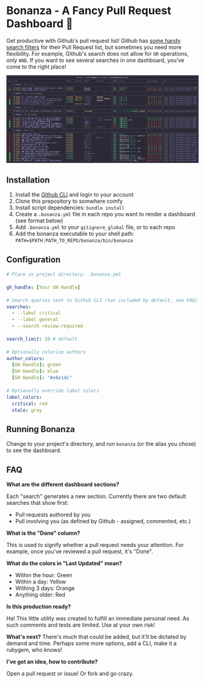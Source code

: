 # Bonanza - A Fancy Pull Request Dashboard 🎊

Get productive with Github's pull request list! Github has [some handy search filters](https://docs.github.com/en/issues/tracking-your-work-with-issues/filtering-and-searching-issues-and-pull-requests) for their Pull Request list, but sometimes you need more flexibility. For example, Github's search does not allow for `OR` operations, only `AND`. If you want to see several searches in one dashboard, you've come to the right place!

![Bonanza Example](example.jpg)

## Installation

1. Install the [Github CLI](https://cli.github.com) and login to your account
2. Clone this prepository to somwhere comfy
3. Install script dependencies: `bundle install`
4. Create a `.bonanza.yml` file in each repo you want to render a dashboard (see format below)
5. Add `.bonanza.yml` to your `gitignore_global` file, or to each repo
6. Add the bonanza executable to your shell path: `PATH=$PATH:PATH_TO_REPO/bonanza/bin/bonanza`

## Configuration

```yml
# Place in project directory: .bonanza.yml

gh_handle: [Your GH Handle]

# Search queries sent to Github CLI (two included by default, see FAQ)
searches:
  - --label critical
  - --label general
  - --search review:required

search_limit: 20 # default

# Optionally colorize authors
author_colors:
  [GH Handle]: green
  [GH Handle]: blue
  [GH Handle]: "#e6e1dc"

# Optionally override label colors
label_colors:
  critical: red
  stale: gray
```

## Running Bonanza

Change to your project's directory, and run `bonanza` (or the alias you chose) to see the dashboard.

## FAQ

**What are the different dashboard sections?**

Each "search" generates a new section. Currently there are two default searches that show first:
- Pull requests authored by you
- Pull involving you (as defined by Github - assigned, commented, etc.)

**What is the "Done" column?**

This is used to signify whether a pull request needs your attention. For example, once you've reviewed a pull request, it's "Done".

**What do the colors in "Last Updated" mean?**

- Within the hour: Green
- Within a day:    Yellow
- Withing 3 days:  Orange
- Anything older:  Red

**Is this production ready?**

Ha! This little utility was created to fulfill an immediate personal need. As such comments and tests are limited. Use at your own risk!

**What's next?**
There's much that could be added, but it'll be dictated by demand and time. Perhaps some more options, add a CLI, make it a rubygem, who knows!

**I've got an idea, how to contribute?**

Open a pull request or issue! Or fork and go crazy.
